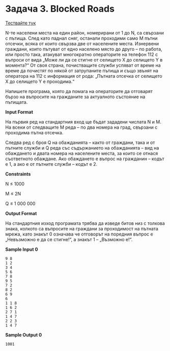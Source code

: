 # Задача 3. Blocked Roads

[Тествайте тук](https://www.hackerrank.com/contests/practice-9-sda/challenges/roads-5)

N-те населени места на един район, номерирани от 1 до N, са свързани с пътища. След като паднал сняг, останали проходими само M пътни отсечки, всяка от които свързва две от населените места. Изнервени граждани, които пътуват от едно населено място до друго – по работа, или просто така, атакуват многократно операторите на телефон 112 с въпроси от вида „Може ли да се стигне от селището X до селището Y в момента?“ От своя страна, почистващите служби успяват от време на време да почистят по някой от затрупаните пътища и също звънят на оператора на 112 с информация от рода: „Пътната отсечка от селището X до селището Y е проходима.“

Напишете програма, която да помага на операторите да отговарят бързо на въпросите на гражданите за актуалното състояние на пътищата.

**Input Format**

На първия ред на стандартния вход ще бъдат зададени числата N и M. На всеки от следващите M реда – по два номера на град, свързани с проходима пътна отсечка.

Следва ред с броя Q на обажданията – както от граждани, така и от пътните служби и Q реда със съдържанието на обажданията – вид на обаждането и двата номера на населените места, за които се отнася съответното обаждане. Ако обаждането е въпрос на гражданин – кодът е 1, а ако е от пътните служби – кодът е 2.

**Constraints**

N ≤ 1000

M ≤ 2N

Q ≤ 1 000 000

**Output Format**

На стандартния изход програмата трябва да изведе битов низ с толкова знака, колкото са въпросите на граждани за проходимост на пътната мрежа, като знакът 0 означава че отговорът на поредния въпрос е „Невъзможно е да се стигне!“, а знакът 1 – „Възможно е!“.

**Sample Input 0**
```
9 8
1 2
3 4
5 6
7 8
9 5
7 2
8 2
6 9
6
1 1 8
1 6 2
2 7 1
1 4 7
2 2 3
1 4 7
```

**Sample Output 0**
```
1001
```

